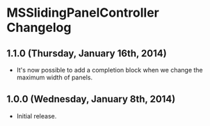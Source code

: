 # MSSlidingPanelController Changelog
## 1.1.0 (Thursday, January 16th, 2014)
- It's now possible to add a completion block when we change the maximum width of panels.
## 1.0.0 (Wednesday, January 8th, 2014)
- Initial release.
